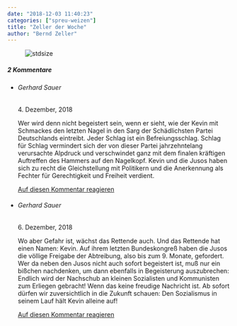 ```yaml
---
date: "2018-12-03 11:40:23"
categories: ["spreu-weizen"]
title: "Zeller der Woche"
author: "Bernd Zeller"
---
```



<figure>
<img src="https://www.publicomag.com/wp-content/uploads/2018/12/Juso-1320x1082.jpg" alt=stdsize>
</figure>


<!--more-->
<h5 class="comments-h">
2 Kommentare </h5>
<ul class="commentlist">
<li class="comment even thread-even depth-1 clearfix" id="li-comment-6838">
<h6 class="author">Gerhard Sauer</h6> <span class="date">4. Dezember, 2018</span>



Wer wird denn nicht begeistert sein, wenn er sieht, wie der Kevin mit Schmackes den letzten Nagel in den Sarg der Schädlichsten Partei Deutschlands eintreibt. Jeder Schlag ist ein Befreiungsschlag. Schlag für Schlag vermindert sich der von dieser Partei jahrzehntelang verursachte Alpdruck und verschwindet ganz mit dem finalen kräftigen Auftreffen des Hammers auf den Nagelkopf. Kevin und die Jusos haben sich zu recht die Gleichstellung mit Politikern und die Anerkennung als Fechter für Gerechtigkeit und Freiheit verdient.

<a rel="nofollow" class="comment-reply-link" href="#comment-6838" data-commentid="6838" data-postid="7905" data-belowelement="comment-6838" data-respondelement="respond" data-replyto="Antworte auf Gerhard Sauer" aria-label="Antworte auf Gerhard Sauer">Auf diesen Kommentar reagieren</a> 


</li>
<li class="comment odd alt thread-odd thread-alt depth-1 clearfix" id="li-comment-6853">
<h6 class="author">Gerhard Sauer</h6> <span class="date">6. Dezember, 2018</span>



Wo aber Gefahr ist, wächst das Rettende auch. Und das Rettende hat einen Namen: Kevin. Auf ihrem letzten Bundeskongreß haben die Jusos die völlige Freigabe der Abtreibung, also bis zum 9. Monate, gefordert. Wer da neben den Jusos nicht auch sofort begeistert ist, muß nur ein bißchen nachdenken, um dann ebenfalls in Begeisterung auszubrechen: Endlich wird der Nachschub an kleinen Sozialisten und Kommunisten zum Erliegen gebracht! Wenn das keine freudige Nachricht ist. Ab sofort dürfen wir zuversichtlich in die Zukunft schauen: Den Sozialismus in seinem Lauf hält Kevin alleine auf!

<a rel="nofollow" class="comment-reply-link" href="#comment-6853" data-commentid="6853" data-postid="7905" data-belowelement="comment-6853" data-respondelement="respond" data-replyto="Antworte auf Gerhard Sauer" aria-label="Antworte auf Gerhard Sauer">Auf diesen Kommentar reagieren</a> 


</li>
</ul>
